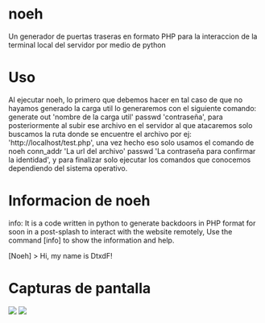 # noeh
Un generador de puertas traseras en formato PHP para la interaccion de la terminal local del servidor por medio de python

# Uso
Al ejecutar noeh, lo primero que debemos hacer en tal caso de que no hayamos generado la carga util lo generaremos con el siguiente comando: generate out 'nombre de la carga util' passwd 'contraseña', para posteriormente al subir ese archivo en el servidor al que atacaremos solo buscamos la ruta donde se encuentre el archivo por ej: 'http://localhost/test.php', una vez hecho eso solo usamos el comando de noeh conn_addr 'La url del archivo' passwd 'La contraseña para confirmar la identidad', y para finalizar solo ejecutar los comandos que conocemos dependiendo del sistema operativo.

# Informacion de noeh

 info: It is a code written in python to generate backdoors in PHP format for soon in a
 post-splash to interact with the website remotely, Use the command [info] to show the information and help.

[Noeh] > Hi, my name is DtxdF!

# Capturas de pantalla
![](https://i.imgur.com/rHXQQRx.png)
![](https://i.imgur.com/OpT1c26.png)
